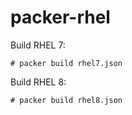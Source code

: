 # packer-rhel

Build RHEL 7:
```console
# packer build rhel7.json
```

Build RHEL 8:
```console
# packer build rhel8.json
```
